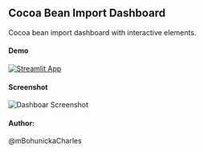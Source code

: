 ## Cocoa Bean Import Dashboard

Cocoa bean import dashboard with interactive elements.

#### Demo
[![Streamlit App](https://static.streamlit.io/badges/streamlit_badge_white.svg)](https://mbohunickacharles-streamlit-cocoa-import-dashboard-app-19v2d1.streamlitapp.com/)

#### Screenshot

![Dashboar Screenshot](https://github.com/mBohunickaCharles/streamlit_Cocoa_Import_Dashboard/blob/main/images/cocoa_beans_dash.png)

#### Author:
@mBohunickaCharles
